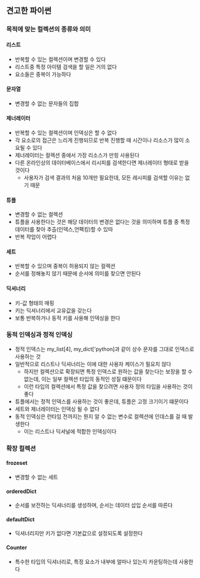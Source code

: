 ## 견고한 파이썬

### 목적에 맞는 컬렉션의 종류와 의미

#### 리스트

- 반복할 수 있는 컬렉션이며 변경할 수 있다
- 리스트중 특정 아이템 검색을 할 일은 거의 없다
- 요소들은 중복이 가능하다

#### 문자열

- 변경할 수 없는 문자들의 집합

#### 제너레이터

- 반복할 수 있는 컬렉션이며 인덱싱은 할 수 없다
- 각 요소로의 접근은 느리게 진행되므로 반복 진행할 때 시간이나 리소스가 많이 소요될 수 있다
- 제너레이터는 컬렉션 중에서 가장 리소스가 만힝 사용된다
- 다른 온라인상의 데이터베이스에서 리시피를 검색한다면 제너레이터 형태로 받을 것이다
    - 사용자가 검색 결과의 처음 10개만 필요한데, 모든 레시피를 검색할 이유는 없기 때문

#### 튜플

- 변경할 수 없는 컬렉션
- 튜플을 사용한다는 것은 해당 데이터의 변경은 없다는 것을 의미하며 튜플 중 특정 데이터를 찾아 추츨(인덱스,언팩킹)할 수 있따
- 반복 작업이 어렵다

#### 세트

- 반복할 수 있으며 중복이 허용되지 않는 컬렉션
- 순서를 정해놓지 않기 때문에 순서에 의미를 찾으면 안된다

#### 딕셔너리

- 키-값 형태의 매핑
- 키는 딕셔너리에서 교유값을 갖는다
- 보통 반복하거나 동적 키를 사용해 인덱싱을 한다

### 동적 인덱싱과 정적 인덱싱

- 정적 인덱스는 my_list[4], my_dict['python]과 같이 상수 문자를 그대로 인덱스로 사용하는 것
- 일반적으로 리스트나 딕셔너리는 이에 대한 사용자 케이스가 필요치 않다
    - 하지만 컬렉션으로 확장되면 특정 인덱스로 원하는 값을 찾는다는 보장을 할 수 없는데, 이는 일부 컬렉션 타입의 동적인 성질 떄문이다
    - 이런 타입의 컬렉션에서 특정 값을 찾으려면 사용자 정의 타입을 사용하는 것이 좋다
- 튜플에서는 정적 인덱스를 사용하는 것이 좋은데, 튜플은 고정 크기이기 떄문이다
- 세트와 제너레이터는 인덱싱 될 수 없다
- 동적 인덱싱은 런타임 전까지는 뭔지 알 수 없는 변수로 컬렉션에 인데스를 걸 때 발생한다
    - 이는 리스트나 딕셔널에 적합한 인덱싱이다

### 확장 컬렉션

#### frozeset

- 변경할 수 없는 세트

#### orderedDict

- 순서를 보전하는 딕셔너리를 생성하며, 순서는 데이터 삽입 순서를 따른다

#### defaultDict

- 딕셔너리지만 키가 없다면 기본값으로 설정되도록 설정한다

#### Counter

- 특수한 타입의 딕셔너리로, 특정 요소가 내부에 얼마나 있는지 카운팅하는데 사용한다 
